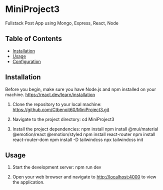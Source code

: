 # MiniProject3

Fullstack Post App using Mongo, Express, React, Node

## Table of Contents
- [Installation](#installation)
- [Usage](#usage)
- [Configuration](#configuration)


## Installation

Before you begin, make sure you have Node.js and npm installed on your machine.
 https://react.dev/learn/installation


1. Clone the repository to your local machine: https://github.com/Ctbenoit60/MiniProject3.git

2. Navigate to the project directory: cd MiniProject3

3. Install the project dependencies: npm install
    npm install @mui/material @emotion/react @emotion/styled
    npm install react-router
    npm install react-router-dom
    npm install -D tailwindcss
    npx tailwindcss init 

## Usage

1. Start the development server: npm run dev


2. Open your web browser and navigate to [http://localhost:4000](http://localhost:4000) to view the application.



